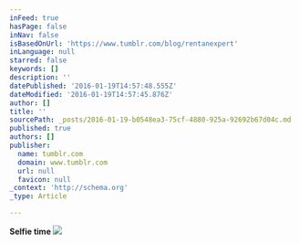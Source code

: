 ```yaml
---
inFeed: true
hasPage: false
inNav: false
isBasedOnUrl: 'https://www.tumblr.com/blog/rentanexpert'
inLanguage: null
starred: false
keywords: []
description: ''
datePublished: '2016-01-19T14:57:48.555Z'
dateModified: '2016-01-19T14:57:45.876Z'
author: []
title: ''
sourcePath: _posts/2016-01-19-b0548ea3-75cf-4880-925a-92692b67d04c.md
published: true
authors: []
publisher:
  name: tumblr.com
  domain: www.tumblr.com
  url: null
  favicon: null
_context: 'http://schema.org'
_type: Article

---
```

**Selfie time**
![](https://45.media.tumblr.com/2e88c213b28ee288215f895865920f38/tumblr_nvk0cu9x1m1qg39ewo1_500.gif)